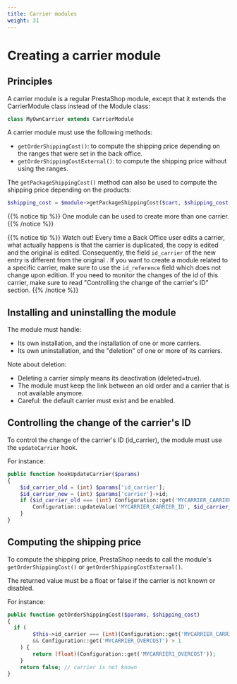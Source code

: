 ```yaml
---
title: Carrier modules
weight: 31
---
```


# Creating a carrier module

## Principles

A carrier module is a regular PrestaShop module, except that it extends the CarrierModule class instead of the Module class:

```php
class MyOwnCarrier extends CarrierModule
```

A carrier module must use the following methods:

* `getOrderShippingCost()`: to compute the shipping price depending on the ranges that were set in the back office.
* `getOrderShippingCostExternal()`: to compute the shipping price without using the ranges.

The `getPackageShippingCost()` method can also be used to compute the shipping price depending on the products:

```php
$shipping_cost = $module->getPackageShippingCost($cart, $shipping_cost, $products);
```

{{% notice tip %}}
One module can be used to create more than one carrier.
{{% /notice %}}

{{% notice tip %}}
Watch out! Every time a Back Office user edits a carrier, what actually happens is that the carrier is duplicated, the copy is edited and the original is edited. Consequently, the field `id_carrier` of the new entry is different from the original . If you want to create a module related to a specific carrier, make sure to use the `id_reference` field which does not change upon edition. If you need to monitor the changes of the id of this carrier, make sure to read "Controlling the change of the carrier's ID" section.
{{% /notice %}}

## Installing and uninstalling the module

The module must handle:

* Its own installation, and the installation of one or more carriers.
* Its own uninstallation, and the "deletion" of one or more of its carriers.

Note about deletion:

* Deleting a carrier simply means its deactivation (deleted=true).
* The module must keep the link between an old order and a carrier that is not available anymore.
* Careful: the default carrier must exist and be enabled.

## Controlling the change of the carrier's ID

To control the change of the carrier's ID (id_carrier), the module must use the `updateCarrier` hook.

For instance:

```php
public function hookUpdateCarrier($params)
{
    $id_carrier_old = (int) $params['id_carrier'];
    $id_carrier_new = (int) $params['carrier']->id;
    if ($id_carrier_old === (int) Configuration::get('MYCARRIER_CARRIER_ID')) {
        Configuration::updateValue('MYCARRIER_CARRIER_ID', $id_carrier_new);
    }
}
```

## Computing the shipping price

To compute the shipping price, PrestaShop needs to call the module's `getOrderShippingCost()` or `getOrderShippingCostExternal()`.

The returned value must be a float or false if the carrier is not known or disabled.

For instance:

```php
public function getOrderShippingCost($params, $shipping_cost)
{
  if (
        $this->id_carrier === (int)(Configuration::get('MYCARRIER_CARRIER_ID'))
        && Configuration::get('MYCARRIER_OVERCOST') > 1
    ) {
        return (float)(Configuration::get('MYCARRIER1_OVERCOST'));
    }
    return false; // carrier is not known
}
```
